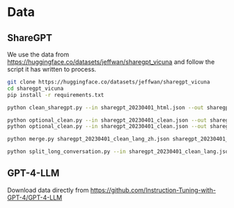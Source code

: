 # Data

## ShareGPT
We use the data from https://huggingface.co/datasets/jeffwan/sharegpt_vicuna and follow the script it has written to process.

```bash
git clone https://huggingface.co/datasets/jeffwan/sharegpt_vicuna
cd sharegpt_vicuna
pip install -r requirements.txt

python clean_sharegpt.py --in sharegpt_20230401_html.json --out sharegpt_20230401_clean.json

python optional_clean.py --in sharegpt_20230401_clean.json --out sharegpt_20230401_clean_lang_zh.json --lang zh
python optional_clean.py --in sharegpt_20230401_clean.json --out sharegpt_20230401_clean_lang_en.json --lang en

python merge.py sharegpt_20230401_clean_lang_zh.json sharegpt_20230401_clean_lang_en.json sharegpt_20230401_clean_lang.json

python split_long_conversation.py --in sharegpt_20230401_clean_lang.json --out sharegpt_20230401_clean_lang_split2.json --model-name bigscience/bloom-1b7 --max-length 1200
```

## GPT-4-LLM
Download data directly from https://github.com/Instruction-Tuning-with-GPT-4/GPT-4-LLM
